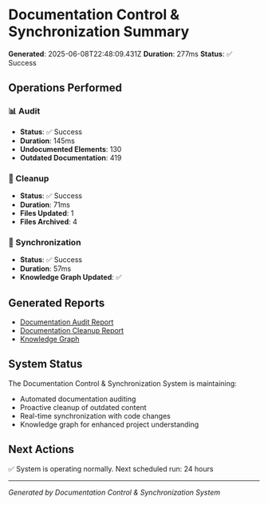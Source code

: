 # Documentation Control & Synchronization Summary

**Generated**: 2025-06-08T22:48:09.431Z
**Duration**: 277ms
**Status**: ✅ Success

## Operations Performed

### 📊 Audit
- **Status**: ✅ Success
- **Duration**: 145ms
- **Undocumented Elements**: 130
- **Outdated Documentation**: 419

### 🧹 Cleanup
- **Status**: ✅ Success
- **Duration**: 71ms
- **Files Updated**: 1
- **Files Archived**: 4

### 🔄 Synchronization
- **Status**: ✅ Success
- **Duration**: 57ms
- **Knowledge Graph Updated**: ✅

## Generated Reports

- [Documentation Audit Report](DOCUMENTATION_DISCREPANCIES_REPORT.md)
- [Documentation Cleanup Report](DOCUMENTATION_CLEANUP_REPORT.md)  
- [Knowledge Graph](graph/ci_knowledge.md)

## System Status

The Documentation Control & Synchronization System is maintaining:
- Automated documentation auditing
- Proactive cleanup of outdated content  
- Real-time synchronization with code changes
- Knowledge graph for enhanced project understanding

## Next Actions

✅ System is operating normally. Next scheduled run: 24 hours

---
*Generated by Documentation Control & Synchronization System*
